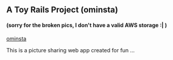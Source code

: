## A Toy Rails Project (ominsta)

#### (sorry for the broken pics, I don't have a valid AWS storage :| )

[ominsta](https://ominsta.herokuapp.com)

This is a picture sharing web app created for fun ...
